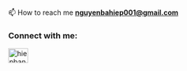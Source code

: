 📫 How to reach me **nguyenbahiep001@gmail.com**

<h3 align="left">Connect with me:</h3>
<p align="left">
<a href="https://linkedin.com/in/hiepbanguyen" target="blank"><img align="center" src="https://raw.githubusercontent.com/rahuldkjain/github-profile-readme-generator/master/src/images/icons/Social/linked-in-alt.svg" alt="hiepbanguyen" height="30" width="40" /></a>
